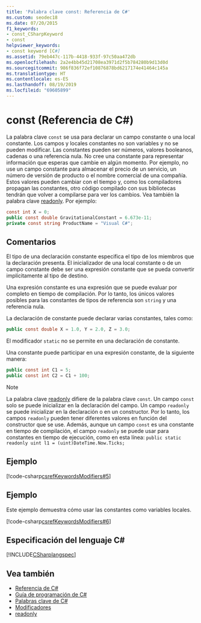 ```yaml
---
title: 'Palabra clave const: Referencia de C#'
ms.custom: seodec18
ms.date: 07/20/2015
f1_keywords:
- const_CSharpKeyword
- const
helpviewer_keywords:
- const keyword [C#]
ms.assetid: 79eb447c-117b-4418-933f-97c50aa472db
ms.openlocfilehash: 2a2e4bb45d21708ea3971d2f5b784280b9d13d0d
ms.sourcegitcommit: 986f836f72ef10876878bd6217174e41464c145a
ms.translationtype: HT
ms.contentlocale: es-ES
ms.lasthandoff: 08/19/2019
ms.locfileid: "69605899"
---
```

# <a name="const-c-reference"></a>const (Referencia de C#)

La palabra clave `const` se usa para declarar un campo constante o una local constante. Los campos y locales constantes no son variables y no se pueden modificar. Las constantes pueden ser números, valores booleanos, cadenas o una referencia nula. No cree una constante para representar información que esperas que cambie en algún momento. Por ejemplo, no use un campo constante para almacenar el precio de un servicio, un número de versión de producto o el nombre comercial de una compañía. Estos valores pueden cambiar con el tiempo y, como los compiladores propagan las constantes, otro código compilado con sus bibliotecas tendrán que volver a compilarse para ver los cambios. Vea también la palabra clave [readonly](./readonly.md). Por ejemplo:

```csharp
const int X = 0;
public const double GravitationalConstant = 6.673e-11;
private const string ProductName = "Visual C#";
```

## <a name="remarks"></a>Comentarios

El tipo de una declaración constante especifica el tipo de los miembros que la declaración presenta. El inicializador de una local constante o de un campo constante debe ser una expresión constante que se pueda convertir implícitamente al tipo de destino.

Una expresión constante es una expresión que se puede evaluar por completo en tiempo de compilación. Por lo tanto, los únicos valores posibles para las constantes de tipos de referencia son `string` y una referencia nula.

La declaración de constante puede declarar varias constantes, tales como:

```csharp
public const double X = 1.0, Y = 2.0, Z = 3.0;
```

El modificador `static` no se permite en una declaración de constante.

Una constante puede participar en una expresión constante, de la siguiente manera:

```csharp
public const int C1 = 5;
public const int C2 = C1 + 100;
```

> [!NOTE]
> La palabra clave [readonly](./readonly.md) difiere de la palabra clave `const`. Un campo `const` solo se puede inicializar en la declaración del campo. Un campo `readonly` se puede inicializar en la declaración o en un constructor. Por lo tanto, los campos `readonly` pueden tener diferentes valores en función del constructor que se use. Además, aunque un campo `const` es una constante en tiempo de compilación, el campo `readonly` se puede usar para constantes en tiempo de ejecución, como en esta línea: `public static readonly uint l1 = (uint)DateTime.Now.Ticks;`

## <a name="example"></a>Ejemplo

[!code-csharp[csrefKeywordsModifiers#5](~/samples/snippets/csharp/VS_Snippets_VBCSharp/csrefKeywordsModifiers/CS/csrefKeywordsModifiers.cs#5)]

## <a name="example"></a>Ejemplo

Este ejemplo demuestra cómo usar las constantes como variables locales.

[!code-csharp[csrefKeywordsModifiers#6](~/samples/snippets/csharp/VS_Snippets_VBCSharp/csrefKeywordsModifiers/CS/csrefKeywordsModifiers.cs#6)]

## <a name="c-language-specification"></a>Especificación del lenguaje C#

[!INCLUDE[CSharplangspec](~/includes/csharplangspec-md.md)]

## <a name="see-also"></a>Vea también

- [Referencia de C#](../index.md)
- [Guía de programación de C#](../../programming-guide/index.md)
- [Palabras clave de C#](./index.md)
- [Modificadores](./modifiers.md)
- [readonly](./readonly.md)
